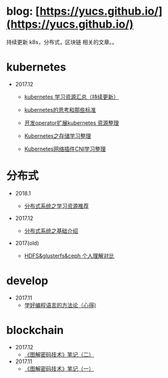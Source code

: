 

# blog: **[https://yucs.github.io/](https://yucs.github.io/)**


持续更新 k8s，分布式，区块链 相关的文章。。 


# kubernetes

- 2017.12
    - [kubernetes 学习资源汇总（持续更新）](./kubernetes/2017-12-22-kubernetes_resource.md)
	
	- [kubernetes的思考和那些标准](./kubernetes/2017-12-25-kubernetes_interface.md)
	
	- [开发operator扩展kubernetes 资源整理](./kubernetes/2017-12-21-operator.md)
	
	- [Kubernetes之存储学习整理](./kubernetes/2017-12-14-kubernetes_volume.md)
	
	- [Kubernetes网络插件CNI学习整理](./kubernetes/2017-12-6-CNI.md)


# 分布式
-  2018.1 
    - [分布式系统之学习资源推荐](./distribute_system/2018-1-4-分布式系统资源推荐.md)

-  2017.12
    - [分布式系统之基础介绍](./distribute_system/2017-12-9-分布式系统原理之基础介绍.md) 

- 2017(old)
    - [HDFS&glusterfs&ceph 个人理解对比](./prepost/filesystem(ceph,glusterfs,hdfs).md
)

# develop
-  2017.11
    - [学好编程语言的方法论（心得)](./develop/2017-11-22-languge.md)






# blockchain

-  2017.12
   - [《图解密码技术》笔记（二）](./blockchain/2017-12-1-cryptology2.md)
-  2017.11
   - [《图解密码技术》笔记（一）](./blockchain/2017-11-25-cryptology.md)